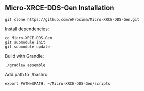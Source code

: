 ## Micro-XRCE-DDS-Gen Installation 


```
git clone https://github.com/eProsima/Micro-XRCE-DDS-Gen.git
```

Install dependencies:
```
cd Micro-XRCE-DDS-Gen
git submodule init
git submodule update
```

Build with Grandle:
```
./gradlew assemble
```

Add path to ./bashrc:
```
export PATH=$PATH: ~/Micro-XRCE-DDS-Gen/scripts
```
